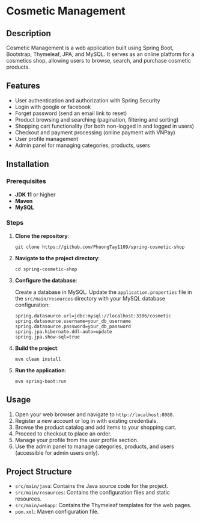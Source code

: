 <!DOCTYPE html>
<html lang="en">
<head>
    <meta charset="UTF-8">
    <meta name="viewport" content="width=device-width, initial-scale=1.0">
</head>
<body>
    <h1>Cosmetic Management</h1>
    <h2>Description</h2>
    <p>
        Cosmetic Management is a web application built using Spring Boot, Bootstrap, Thymeleaf, JPA, and MySQL. It serves as an online platform for a cosmetics shop, allowing users to browse, search, and purchase cosmetic products.
    </p>    
    <h2>Features</h2>
    <ul>
         <li>User authentication and authorization with Spring Security</li>
        <li>Login with google or facebook</li>
        <li>Forget password (send an email link to reset)</li>
        <li>Product browsing and searching (pagination, filtering and sorting)</li>
        <li>Shopping cart functionality (for both non-logged in and logged in users)</li>
        <li>Checkout and payment processing (online payment with VNPay)</li>
        <li>User profile management</li>
        <li>Admin panel for managing categories, products, users</li>
    </ul>
    <h2>Installation</h2>
    <h3>Prerequisites</h3>
    <ul>
        <li><strong>JDK 11</strong> or higher</li>
        <li><strong>Maven</strong></li>
        <li><strong>MySQL</strong></li>
    </ul>    
    <h3>Steps</h3>
    <ol>
        <li><strong>Clone the repository</strong>:
            <pre><code>git clone https://github.com/PhuongTay1109/spring-cosmetic-shop</code></pre>
        </li>
        <li><strong>Navigate to the project directory</strong>:
            <pre><code>cd spring-cosmetic-shop</code></pre>
        </li>
        <li><strong>Configure the database</strong>:
            <p>Create a database in MySQL. Update the <code>application.properties</code> file in the <code>src/main/resources</code> directory with your MySQL database configuration:</p>
            <pre><code>spring.datasource.url=jdbc:mysql://localhost:3306/cosmetic
spring.datasource.username=your_db_username
spring.datasource.password=your_db_password
spring.jpa.hibernate.ddl-auto=update
spring.jpa.show-sql=true</code></pre>
        </li>
        <li><strong>Build the project</strong>:
            <pre><code>mvn clean install</code></pre>
        </li>
        <li><strong>Run the application</strong>:
            <pre><code>mvn spring-boot:run</code></pre>
        </li>
    </ol>
    <h2>Usage</h2>
    <ol>
        <li>Open your web browser and navigate to <code>http://localhost:8080</code>.</li>
        <li>Register a new account or log in with existing credentials.</li>
        <li>Browse the product catalog and add items to your shopping cart.</li>
        <li>Proceed to checkout to place an order.</li>
        <li>Manage your profile from the user profile section.</li>
        <li>Use the admin panel to manage categories, products, and users (accessible for admin users only).</li>
    </ol>
    <h2>Project Structure</h2>
    <ul>
        <li><code>src/main/java</code>: Contains the Java source code for the project.</li>
        <li><code>src/main/resources</code>: Contains the configuration files and static resources.</li>
        <li><code>src/main/webapp</code>: Contains the Thymeleaf templates for the web pages.</li>
        <li><code>pom.xml</code>: Maven configuration file.</li>
    </ul>
</body>
</html>
